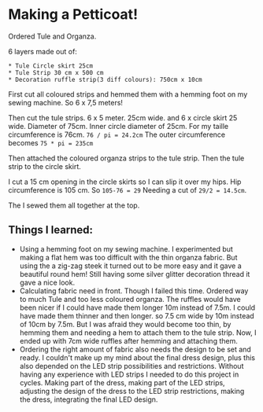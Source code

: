 # Making a Petticoat!

Ordered Tule and Organza. 

6 layers made out of:
	
	* Tule Circle skirt 25cm 
	* Tule Strip 30 cm x 500 cm
	* Decoration ruffle strip(3 diff colours): 750cm x 10cm

First cut all coloured strips and hemmed them with a hemming foot on my sewing machine. So 6 x 7,5 meters! 

Then cut the tule strips. 6 x 5 meter. 25cm wide.
and 6 x circle skirt 25 wide. Diameter of 75cm. Inner circle diameter of 25cm. For my taille circumference is 76cm. `76 / pi = 24.2cm` 
The outer circumference becomes `75 * pi = 235cm`

Then attached the coloured organza strips to the tule strip. Then the tule strip to the circle skirt. 

I cut a 15 cm opening in the circle skirts so I can slip it over my hips. 
Hip circumference is 105 cm. So `105-76 = 29` Needing a cut of `29/2 = 14.5cm`.

The I sewed them all together at the top. 


## Things I learned:

* Using a hemming foot on my sewing machine. I experimented but making a flat hem was too difficult with the thin organza fabric. But using the a zig-zag steek it turned out to be more easy and it gave a beautiful round hem! Still having some silver glitter decoration thread it gave a nice look.
* Calculating fabric need in front. Though I failed this time. Ordered way to much Tule and too less coloured organza. The ruffles would have been nicer if I could have made them longer 10m instead of 7.5m. I could have made them thinner and then longer. so 7.5 cm wide by 10m instead of 10cm by 7.5m. But I was afraid they would become too thin, by hemming them and needing a hem to attach them to the tule strip. Now, I ended up with 7cm wide ruffles after hemming and attaching them.  
* Ordering the right amount of fabric also needs the design to be set and ready. I couldn't make up my mind about the final dress design, plus this also depended on the LED strip possibilities and restrictions. Without having any experience with LED strips I needed to do this project in cycles. Making part of the dress, making part of the LED strips, adjusting the design of the dress to the LED strip restrictions, making the dress, integrating the final LED design. 
